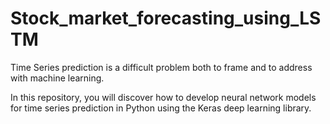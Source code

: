# Stock_market_forecasting_using_LSTM


Time Series prediction is a difficult problem both to frame and to address with machine learning.

In this repository, you will discover how to develop neural network models for time series prediction in Python using the Keras deep learning library.
